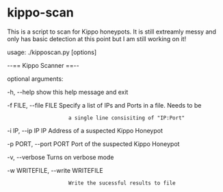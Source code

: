 kippo-scan
==========

This is a script to scan for Kippo honeypots. It is still extreamly messy and only has basic detection at this point but I am still working on it!


usage: ./kipposcan.py [options]


--== Kippo Scanner ==--


optional arguments:

  -h, --help            show this help message and exit
  
  -f FILE, --file FILE  Specify a list of IPs and Ports in a file. Needs to be
  
                        a single line consisiting of "IP:Port"
                        
  -i IP, --ip IP        IP Address of a suspected Kippo Honeypot
  
  -p PORT, --port PORT  Port of the suspected Kippo Honeypot
  
  -v, --verbose         Turns on verbose mode
  
  -w WRITEFILE, --write WRITEFILE
  
                        Write the sucessful results to file
                        


